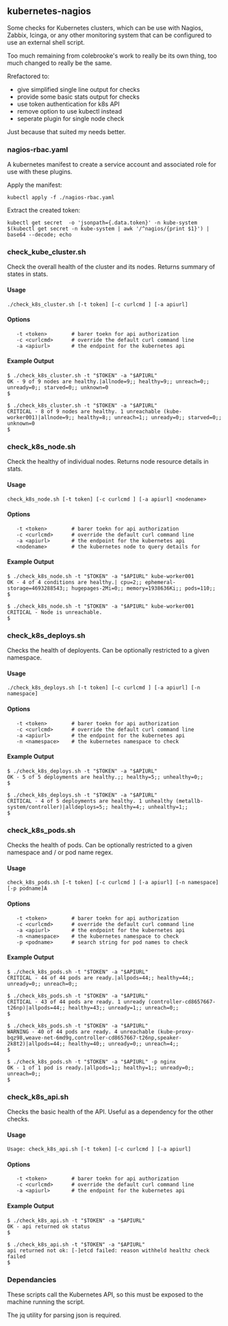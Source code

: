 ## kubernetes-nagios

Some checks for Kubernetes clusters, which can be use with Nagios, Zabbix, Icinga, or any other
monitoring system that can be configured to use an external shell script.

Too much remaining from colebrooke's work to really be its own thing, too much changed to really be the same.

Rrefactored to:

  - give simplified single line output for checks
  - provide some basic stats output for checks
  - use token authentication for k8s API
  - remove option to use kubectl instead
  - seperate plugin for single node check

Just because that suited my needs better.

### nagios-rbac.yaml

A kubernetes manifest to create a service account and associated role for use with these plugins.

Apply the manifest:
```
kubectl apply -f ./nagios-rbac.yaml
```

Extract the created token:
```
kubectl get secret  -o 'jsonpath={.data.token}' -n kube-system $(kubectl get secret -n kube-system | awk '/^nagios/{print $1}') | base64 --decode; echo
```

### check_kube_cluster.sh

Check the overall health of the cluster and its nodes.  Returns summary of states in stats.

#### Usage
```
./check_k8s_cluster.sh [-t token] [-c curlcmd ] [-a apiurl]
```

#### Options
```
   -t <token>        # barer toekn for api authorization
   -c <curlcmd>      # override the default curl command line
   -a <apiurl>       # the endpoint for the kubernetes api
```

#### Example Output
```
$ ./check_k8s_cluster.sh -t "$TOKEN" -a "$APIURL"
OK - 9 of 9 nodes are healthy.|allnode=9;; healthy=9;; unreach=0;; unready=0;; starved=0;; unknown=0
$
```
```
$ ./check_k8s_cluster.sh -t "$TOKEN" -a "$APIURL"
CRITICAL - 8 of 9 nodes are healthy. 1 unreachable (kube-worker001)|allnode=9;; healthy=8;; unreach=1;; unready=0;; starved=0;; unknown=0
$
```

### check_k8s_node.sh

Check the healthy of individual nodes.  Returns node resource details in stats.

#### Usage
```
check_k8s_node.sh [-t token] [-c curlcmd ] [-a apiurl] <nodename>
```

#### Options
```
   -t <token>        # barer toekn for api authorization
   -c <curlcmd>      # override the default curl command line
   -a <apiurl>       # the endpoint for the kubernetes api
   <nodename>        # the kubernetes node to query details for
```

#### Example Output
```
$ ./check_k8s_node.sh -t "$TOKEN" -a "$APIURL" kube-worker001
OK - 4 of 4 conditions are healthy.| cpu=2;; ephemeral-storage=4693288543;; hugepages-2Mi=0;; memory=1938636Ki;; pods=110;;
$
```
```
$ ./check_k8s_node.sh -t "$TOKEN" -a "$APIURL" kube-worker001
CRITICAL - Node is unreachable.
$
```

### check_k8s_deploys.sh

Checks the health of deployents.  Can be optionally restricted to a given namespace.

#### Usage
```
./check_k8s_deploys.sh [-t token] [-c curlcmd ] [-a apiurl] [-n namespace]
```
#### Options
```
   -t <token>        # barer toekn for api authorization
   -c <curlcmd>      # override the default curl command line
   -a <apiurl>       # the endpoint for the kubernetes api
   -n <namespace>    # the kubernetes namespace to check
```

#### Example Output
```
$ ./check_k8s_deploys.sh -t "$TOKEN" -a "$APIURL"
OK - 5 of 5 deployments are healthy.;; healthy=5;; unhealthy=0;;
$
```
```
$ ./check_k8s_deploys.sh -t "$TOKEN" -a "$APIURL"
CRITICAL - 4 of 5 deployments are healthy. 1 unhealthy (metallb-system/controller)|alldeploys=5;; healthy=4;; unhealthy=1;;
$
```

### check_k8s_pods.sh

Checks the health of pods.  Can be optionally restricted to a given namespace and / or pod name regex.

#### Usage
```
check_k8s_pods.sh [-t token] [-c curlcmd ] [-a apiurl] [-n namespace] [-p podname]A
```

#### Options
```
   -t <token>        # barer toekn for api authorization
   -c <curlcmd>      # override the default curl command line
   -a <apiurl>       # the endpoint for the kubernetes api
   -n <namespace>    # the kubernetes namespace to check
   -p <podname>      # search string for pod names to check
```

#### Example Output
```
$ ./check_k8s_pods.sh -t "$TOKEN" -a "$APIURL"
CRITICAL - 44 of 44 pods are ready.|allpods=44;; healthy=44;; unready=0;; unreach=0;;

```
```
$ ./check_k8s_pods.sh -t "$TOKEN" -a "$APIURL"
CRITICAL - 43 of 44 pods are ready. 1 unready (controller-cd8657667-t26np)|allpods=44;; healthy=43;; unready=1;; unreach=0;;
$
```
```
$ ./check_k8s_pods.sh -t "$TOKEN" -a "$APIURL"
WARNING - 40 of 44 pods are ready. 4 unreachable (kube-proxy-bqz98,weave-net-6md9g,controller-cd8657667-t26np,speaker-2k8t2)|allpods=44;; healthy=40;; unready=0;; unreach=4;;
$
```
```
$ ./check_k8s_pods.sh -t "$TOKEN" -a "$APIURL" -p nginx
OK - 1 of 1 pod is ready.|allpods=1;; healthy=1;; unready=0;; unreach=0;;
$
```

### check_k8s_api.sh

Checks the basic health of the API.  Useful as a dependency for the other checks.

#### Usage
```
Usage: check_k8s_api.sh [-t token] [-c curlcmd ] [-a apiurl]

```

#### Options
```
   -t <token>        # barer toekn for api authorization
   -c <curlcmd>      # override the default curl command line
   -a <apiurl>       # the endpoint for the kubernetes api
```

#### Example Output
```
$ ./check_k8s_api.sh -t "$TOKEN" -a "$APIURL"
OK - api returned ok status
$
```
```
$ ./check_k8s_api.sh -t "$TOKEN" -a "$APIURL"
api returned not ok: [-]etcd failed: reason withheld healthz check failed
$
```

### Dependancies

These scripts call the Kubernetes API, so this must be exposed to the machine running the script.

The jq utility for parsing json is required.

